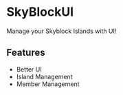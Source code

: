 # SkyBlockUI
Manage your Skyblock Islands with UI!

## Features
- Better UI
- Island Management
- Member Management
